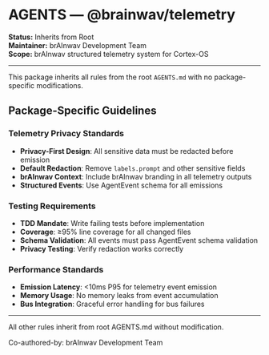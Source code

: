 # AGENTS — @brainwav/telemetry

**Status:** Inherits from Root  
**Maintainer:** brAInwav Development Team  
**Scope:** brAInwav structured telemetry system for Cortex-OS

---

This package inherits all rules from the root `AGENTS.md` with no package-specific modifications.

## Package-Specific Guidelines

### Telemetry Privacy Standards
- **Privacy-First Design**: All sensitive data must be redacted before emission
- **Default Redaction**: Remove `labels.prompt` and other sensitive fields
- **brAInwav Context**: Include brAInwav branding in all telemetry outputs
- **Structured Events**: Use AgentEvent schema for all emissions

### Testing Requirements
- **TDD Mandate**: Write failing tests before implementation
- **Coverage**: ≥95% line coverage for all changed files
- **Schema Validation**: All events must pass AgentEvent schema validation
- **Privacy Testing**: Verify redaction works correctly

### Performance Standards
- **Emission Latency**: <10ms P95 for telemetry event emission
- **Memory Usage**: No memory leaks from event accumulation
- **Bus Integration**: Graceful error handling for bus failures

---

All other rules inherit from root AGENTS.md without modification.

Co-authored-by: brAInwav Development Team
